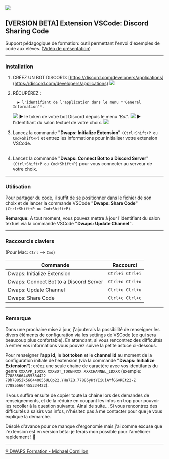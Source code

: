 ![](https://trello-attachments.s3.amazonaws.com/5c176c03b4ac6d35e24cddc4/5ea09dd8dd8d42431aa93dfd/059d197439e28a87319249a07679b5db/dwaps-132.png)

## [VERSION BETA] Extension VSCode: Discord Sharing Code

Support pédagogique de formation: outil permettant l'envoi d'exemples de code aux élèves. ([Vidéo de présentation](https://www.youtube.com/watch?v=ukrWtrl47kQ))

---

### Installation

1.  CRÉEZ UN BOT DISCORD: [https://discord.com/developers/applications](https://discord.com/developers/applications)
    ![](https://trello-attachments.s3.amazonaws.com/59622f48b1b57f3517e67f5d/6092e23f33fb8f4dd48170f3/43664a0216d3221158be749f3d46344b/ss-create-app.png)
2.  RÉCUPÉREZ :

          ▶︎ l'identifiant de l'application dans le menu *'General Information'*.

    ![](https://trello-attachments.s3.amazonaws.com/59622f48b1b57f3517e67f5d/6092e23f33fb8f4dd48170f3/71fb514d987ad4ef87b83b39f491eca8/ss-app-id.png)
    ▶︎ le token de votre bot Discord depuis le menu _'Bot'_.
    ![](https://trello-attachments.s3.amazonaws.com/59622f48b1b57f3517e67f5d/6092e23f33fb8f4dd48170f3/febb4453c38112def18f669c97c06c60/ss-bot-token.png)
    ▶︎ l'identifiant du salon textuel de votre choix.
    ![](https://trello-attachments.s3.amazonaws.com/59622f48b1b57f3517e67f5d/6092e23f33fb8f4dd48170f3/614d6faba1cd3b0c49a53ecbfddc10d4/ss-id-channel.png)

3.  Lancez la commande **"Dwaps: Initialize Extension"** `(Ctrl+Shift+P ou Cmd+Shift+P)` et entrez les informations pour initialiser votre extension VSCode.<br><br>

4.  Lancez la commande **"Dwaps: Connect Bot to a Discord Server"** `(Ctrl+Shift+P ou Cmd+Shift+P)` pour vous connecter au serveur de votre choix.

---

### Utilisation

Pour partager du code, il suffit de se positionner dans le fichier de son choix et de lancer la commande VSCode **"Dwaps: Share Code"** `(Ctrl+Shift+P ou Cmd+Shift+P)`.

**Remarque:**
A tout moment, vous pouvez mettre à jour l'identifiant du salon textuel via la commande VSCode **"Dwaps: Update Channel"**.

---

### Raccourcis claviers

(Pour Mac: `Ctrl` ==> `Cmd`)

| Commande                               | Raccourci       |
| -------------------------------------- | --------------- |
| Dwaps: Initialize Extension            | `Ctrl+i Ctrl+i` |
| Dwaps: Connect Bot to a Discord Server | `Ctrl+o Ctrl+o` |
| Dwaps: Update Channel                  | `Ctrl+u Ctrl+u` |
| Dwaps: Share Code                      | `Ctrl+c Ctrl+c` |

---

### Remarque

Dans une prochaine mise à jour, j'ajouterais la possibilité de renseigner les divers éléments de configuration via les settings de VSCode (ce qui sera beaucoup plus confortable). En attendant, si vous rencontrez des difficultés à entrer vos informations vous pouvez suivre la petite astuce ci-dessous.

Pour renseigner l'**app id**, le **bot token** et le **channel id** au moment de la configuration initiale de l'extension (via la commande **"Dwaps: Initialize Extension"**): créez une seule chaine de caractère avec vos identifants du genre `XXXAPP_IDXXX XXXBOT_TOKENXXX XXXCHANNEL_IDXXX` (exemple: `778855664455334422 7Dh7885ik56644OO55ULOp22.YHa7ZQ.77885yHtYIiuiAYfGGvREt22-Z 778855664455334422`).

Il vous suffira ensuite de copier toute la chaine lors des demandes de renseignements, et de la réduire en coupant les infos en trop pour pouvoir les recoller à la question suivante. Ainsi de suite... Si vous rencontrez des difficultés à saisirs vos infos, n'hésitez pas à me contacter pour que je vous explique la démarche.

Désolé d'avance pour ce manque d'ergonomie mais j'ai comme excuse que l'extension est en version bêta: je ferais mon possible pour l'améliorer rapidement ! 🙂

---

[® DWAPS Formation - Michael Cornillon](https://dwaps.fr "DWAPS")
